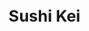 ---
layout: place
title: "Sushi Kei"
permalink: /california/millbrae/sushi-kei.html
stateAbbr: CA
stateName: California
cityName: Millbrae
seo:
  name: "Sushi Kei"
  type: Restaurant
  links: https://407sushikei.wixsite.com/sushikei
description: "Sushi Kei serves delicious sushi in Millbrae, California. Try fresh Japanese dishes for a great dining experience. "
place_id: ChIJwWkODtJ3j4ARuNZROGAoy4Y
photos:
  - name: >-
      places/ChIJwWkODtJ3j4ARuNZROGAoy4Y/photos/AeeoHcJCaJFSNmoaJqxEQ3AHM6Tu75_bxdmJdM2J2vwwP_5PCPfVy_j7ZGsraSKNzn3qk0e8SxwU2fc-h7zGu1mRI1N51UAnPCgaeZOg4oHG_0UXvg8Fw5MkMA6s7wn2i1DVKYXatZ7C3CWa0-flrSGRLkbq9cnyJ2jPTwmdAJAL8RWKITm52KOqD9a1bhMZTL1XqAjPNbGtHmy_EG-FAc6aWTYoanPwCyhH368ay1VmfcULhzOlnnc8pFV4sfToKPmeJrtcLEJrxLrFhSWy4R-GbMESAVy4s4a_Afa2lO5oY3Hheg
    widthPx: 338
    heightPx: 450
    authorAttributions:
      - displayName: Sushi Kei
        uri: https://maps.google.com/maps/contrib/109422195709334606051
        photoUri: >-
          https://lh3.googleusercontent.com/a-/ALV-UjWJB48W57IgpLJATsvmDTp6pY29L-DnDhBPOqmJpSBwGv3JGbc=s100-p-k-no-mo
    flagContentUri: >-
      https://www.google.com/local/imagery/report/?cb_client=maps_api_places.places_api&image_key=!1e10!2sAF1QipP3jqKwmu93NBvu1yTk1qcPxm8M4M2AawNPQlkX&hl=en-US
    googleMapsUri: >-
      https://www.google.com/maps/place//data=!3m4!1e2!3m2!1sAF1QipP3jqKwmu93NBvu1yTk1qcPxm8M4M2AawNPQlkX!2e10!4m2!3m1!1s0x808f77d20e0e69c1:0x86cb28603851d6b8
  - name: >-
      places/ChIJwWkODtJ3j4ARuNZROGAoy4Y/photos/AeeoHcL1VO7DfmLs6Jsmp5Yd_iHH8n8fL8cXrjng7yBSBZ9JCwj1EmDvHcYIIvAeHfwJTFeistf8O7TckslhTZPw7w4uY_kEyfskaE8YEY4e_ReFIGhuT3I31lcf14mftXKEaojUc7xQBYMwgfWJEaxEsoAWGoghGYVvpgjbZ0Ooxc_tF11_BXrD2vAjV9bhXhdfw_q_g3kWAPLM4xmXMXVKfu0DLjcsjzYl7sRNlNEfiF-neXwcpTE7LBYwcXxtsBlJNhqfZZVYp9eUwWG0JF09X4aFCA22CeCtUYhJlMZqaKo1aw
    widthPx: 2048
    heightPx: 2048
    authorAttributions:
      - displayName: Sushi Kei
        uri: https://maps.google.com/maps/contrib/109422195709334606051
        photoUri: >-
          https://lh3.googleusercontent.com/a-/ALV-UjWJB48W57IgpLJATsvmDTp6pY29L-DnDhBPOqmJpSBwGv3JGbc=s100-p-k-no-mo
    flagContentUri: >-
      https://www.google.com/local/imagery/report/?cb_client=maps_api_places.places_api&image_key=!1e10!2sAF1QipN4-uKx4_Sk_9p-M-ucIulSgtMbj7NYoh92tLdi&hl=en-US
    googleMapsUri: >-
      https://www.google.com/maps/place//data=!3m4!1e2!3m2!1sAF1QipN4-uKx4_Sk_9p-M-ucIulSgtMbj7NYoh92tLdi!2e10!4m2!3m1!1s0x808f77d20e0e69c1:0x86cb28603851d6b8
  - name: >-
      places/ChIJwWkODtJ3j4ARuNZROGAoy4Y/photos/AeeoHcLRal2lXvUm6P1vYFjWtIL90m3CMLXLZtNq-WhNW1yHIdyqqM3UzXjsOTx7M7GHtkuQln7ZSGX_aazG1aN5mAWFvhSXoSXwZ6eg4k2ovAEYwlHmNmde4VUfDVXkFfq-KCkTuRe0pnSeQjIR__K3JzuH_de-4hiMZBUYOZnNYCbqi0JMyNytw9dy0d3cOaum2PAzvP1sklc7nzXg4YCGDiA4OsKnIIiZXnciR_Ugfc42nRetZOK5WdcN7ghou44cEH87lGkaxZLSJDHqbI4Uxd9SWog1tjbQLsMcYbkynaRI-AHNmT_rNxzUUDmzYTroTc9byEgK20x2mzcgMJc3akM30_tTlWpMGs_oumJc9Oa1PPHOG0nw7R2qVtRBlcExdxmkG44rb_MLrh3ViYKACd2SNa907CzY8zUKvrH_jxqqxs4
    widthPx: 4080
    heightPx: 3072
    authorAttributions:
      - displayName: Jean-Francois Leduc
        uri: https://maps.google.com/maps/contrib/103419898326778570712
        photoUri: >-
          https://lh3.googleusercontent.com/a-/ALV-UjV_-bGQ9rakNOtucvCTaqqWCoM70nuo_tZriOUckDi0AkRpgmIlRQ=s100-p-k-no-mo
    flagContentUri: >-
      https://www.google.com/local/imagery/report/?cb_client=maps_api_places.places_api&image_key=!1e10!2sCIHM0ogKEICAgICd7OOmiAE&hl=en-US
    googleMapsUri: >-
      https://www.google.com/maps/place//data=!3m4!1e2!3m2!1sCIHM0ogKEICAgICd7OOmiAE!2e10!4m2!3m1!1s0x808f77d20e0e69c1:0x86cb28603851d6b8
  - name: >-
      places/ChIJwWkODtJ3j4ARuNZROGAoy4Y/photos/AeeoHcKlwic364tqgAqQ-W1erjQNviTpL9MpoosN7ffksH0nqv2LLtE9Ux-H6SxTZZvAZ6uWT11Un3Arg9VxKxTsvZ64QN4nGoKfERjgPPaPwaQ0GoS2mp5a8lPCoW03gyDMfDjk5eBWToiCksVPbaeCHdptk7oPDPuY5qsGVOrvEDS5uRfLvO8GCPKdSN99hmtdtGlN0vZw1Bqo9UPM_43Fx3eDY9qI219Eg7RY7X07D5i9vwZbYZeu1C3GPFZxmTG4WS6C6I9fkrJqFmutB7nEMRH7OgmebmwjmTqDvRoEuu-WW5qO_v3S2BtcLY--UcXjIsM4goFyrpyoaxxuWM1ZmlSvtb0WaGbPpG8T5pyBa3hZ3gV24v3xL5464EetkFRkM_AnObqZO9yKQnUminG1O8Ej-p_xqlk8Yhriy4J1qZ5tWQ
    widthPx: 1700
    heightPx: 1299
    authorAttributions:
      - displayName: Medical Unicorn
        uri: https://maps.google.com/maps/contrib/105525529172575628591
        photoUri: >-
          https://lh3.googleusercontent.com/a-/ALV-UjW5V_RaDd93mdpW2ACWtpaeplFGBX3Wr1OJ-hcCNeq4JyZgXtjJNQ=s100-p-k-no-mo
    flagContentUri: >-
      https://www.google.com/local/imagery/report/?cb_client=maps_api_places.places_api&image_key=!1e10!2sCIHM0ogKEICAgIC2kNLsRw&hl=en-US
    googleMapsUri: >-
      https://www.google.com/maps/place//data=!3m4!1e2!3m2!1sCIHM0ogKEICAgIC2kNLsRw!2e10!4m2!3m1!1s0x808f77d20e0e69c1:0x86cb28603851d6b8
  - name: >-
      places/ChIJwWkODtJ3j4ARuNZROGAoy4Y/photos/AeeoHcL4dJfZa-6ZDjLn_nZeC7EzOd_OoAoJRlmNFdzeO4vS8WyZjDe11GC60zLjSOc_CNavnWNgCj0nV3IuM8zA5e8Z9aH1gi1iJ_dPlsiQ-QeS0z7WaZH2zNFby2wPwBzEk0WJtaRrMStGImOAR6Yea_ZPqnV--SkmmgjQNCEKJ5qIyi8oHgrbJC2I-hKVXQpWlDACbVVFmc0LKPtmXXJOmhgvS5vuMFFfPKRnNVMboRIOfaG9azH5zB1-yb625Yq8Z4imLLFNSU3F8VAdGjbIf7ZfVRTzHBh10tckNVmADFBdh3pBOEHZ842feNiI9X5v6xlyO4kZQqDtoD-vhjt9tfLmVJ0Ji77-QSs_JznRbktjMZjF-fReDaiU6SEMWYas6l-EbzrF4Igln--Rrnl1JAaJqEhQKeui6tnyWgP-FNg
    widthPx: 4032
    heightPx: 3024
    authorAttributions:
      - displayName: Bennie Lau
        uri: https://maps.google.com/maps/contrib/116445947055677778202
        photoUri: >-
          https://lh3.googleusercontent.com/a-/ALV-UjUGNNh5GSBNKfMpmbSJ4IeGKtmvNdCY-9kqAeaDbFp1CqXYE3ZK=s100-p-k-no-mo
    flagContentUri: >-
      https://www.google.com/local/imagery/report/?cb_client=maps_api_places.places_api&image_key=!1e10!2sCIHM0ogKEICAgIC684qWAg&hl=en-US
    googleMapsUri: >-
      https://www.google.com/maps/place//data=!3m4!1e2!3m2!1sCIHM0ogKEICAgIC684qWAg!2e10!4m2!3m1!1s0x808f77d20e0e69c1:0x86cb28603851d6b8
  - name: >-
      places/ChIJwWkODtJ3j4ARuNZROGAoy4Y/photos/AeeoHcK57kEUa5Q_Q4jHziyJVziP9RMmcRS5BNs3EuAFnkZwzyG3Yxwh6wkGW68wrVSc8lIKKR7Xjht5qF5I9pMEHE4Hjilhov_K6RYEuNQoPW8uAfEGW4GDtJeRqMFowVH9qwUA22Y5duFMgYDIvo8imXiIbcZ207c8oVXXMn7LP89url3XwXK4vO5fqa49kcFBp4tS3NlnS__oMv_IUHpZ68Lsplwtftzxeuyk16DTJN2wCe53ern_yjbWFgyZriTWNZXf74KgR96FeBL64RkwSyjvcKD5yaothDxzj0HHXGzKiS-Q6alvdIFpZgIuD5-8W6gwIVIaCasCGUVM8weDYu2UL3HoJPxxl9iE9YI5JiZU6wCYSi5PDiG4eCw-JI-KhB2sp_Dkdhrlgk-TjzD5WuJaxa7BmA_ijTIqlthe0YY79eY
    widthPx: 3024
    heightPx: 4032
    authorAttributions:
      - displayName: Nils Hünerfürst
        uri: https://maps.google.com/maps/contrib/108980284740580063383
        photoUri: >-
          https://lh3.googleusercontent.com/a-/ALV-UjWF-GziTREwrnOSEUZhREw7sXnscPb9E0kvVIYN2U9qTJCabDYj=s100-p-k-no-mo
    flagContentUri: >-
      https://www.google.com/local/imagery/report/?cb_client=maps_api_places.places_api&image_key=!1e10!2sCIHM0ogKEICAgMCg7vikjwE&hl=en-US
    googleMapsUri: >-
      https://www.google.com/maps/place//data=!3m4!1e2!3m2!1sCIHM0ogKEICAgMCg7vikjwE!2e10!4m2!3m1!1s0x808f77d20e0e69c1:0x86cb28603851d6b8
  - name: >-
      places/ChIJwWkODtJ3j4ARuNZROGAoy4Y/photos/AeeoHcLK7SRTdWquuhT7Q6yA33ZKwiaD7U0UgBAUp1gUGnfLxoAFww-VOOo9haGyOJ8D7KPkQFtCJUyutd0jvJKam6CP3z3PCKjfSZq4gUOtzTYtWb8FA1bIdCCCFHmU-CbiD57Sy95EefkllYVyb2d_-sjOXoW1alXknRnjHIiL1gfeqF-JrJoh7Qv0mtCBqqMQv8zrngtI46BLoqXyU98JwJKkJ9_ocG70HqN8rQNyIlfMCg3lvHqCfItJEEV0IFeEVzPsYWDRhSjraS39idHlRvw4y4K2fRwTd7v0WgVipx1UDy3gsBgdX1f-ZORMY5IAWpeyP6rgw-knQw7M2RxUOkNmf2Tge8W8xCXe3BlJa-PhZCzhqKAw26BP3_eEfgKUHrTg9Peh-HT1SLUzmoR8vY4dCN_e02e8mRgVLK3mA-KGsBA
    widthPx: 3024
    heightPx: 3024
    authorAttributions:
      - displayName: Derrick C
        uri: https://maps.google.com/maps/contrib/116102549022880374876
        photoUri: >-
          https://lh3.googleusercontent.com/a/ACg8ocLrJ3T1yVLwPCwwUL3fFCMMBe83_Qy9UCM_Bn7oEylpB9PvLqc=s100-p-k-no-mo
    flagContentUri: >-
      https://www.google.com/local/imagery/report/?cb_client=maps_api_places.places_api&image_key=!1e10!2sCIHM0ogKEICAgIDW44_i6AE&hl=en-US
    googleMapsUri: >-
      https://www.google.com/maps/place//data=!3m4!1e2!3m2!1sCIHM0ogKEICAgIDW44_i6AE!2e10!4m2!3m1!1s0x808f77d20e0e69c1:0x86cb28603851d6b8
  - name: >-
      places/ChIJwWkODtJ3j4ARuNZROGAoy4Y/photos/AeeoHcJsCaKZDOOW3U7EqFu90pkcaKd8VsJu6ncrhQvPk6IGzmMsvmqo2fD6K_tfxA3u7UvUADEe-w_2J3LgctC3ngP_Oca3M6E-T1scOD-O02xccM7Bhe6Ex7Oiyk1m0DXIWbNvWqVfy1yCt2coYveqZxVmoslVi7B9dh5IOritlDfN8NRIebhziKix7WBCVft5igz0tKgC4n6PRVcWso4vzb_uIwfYN2HJ3PfpGPiPdczTBrlHHnR7JszyAySE1UYwQQZx-3nzUOjb4CvH6KLCQV3eik112XLJJnBtBIVMAhilCcVjqra5-BcgTskh-UnS4MKjM7i7F8-jnwedNS-SwJg4oM-F3fY9PEczo3DnVy-oPF1ONvEAVWUSj3ZfvKYkKxJdgBbGFmfH15_cRHkYSJ9q5cd8EpQd8Sa3WYZvSwnhZGg
    widthPx: 3024
    heightPx: 3024
    authorAttributions:
      - displayName: Derrick C
        uri: https://maps.google.com/maps/contrib/116102549022880374876
        photoUri: >-
          https://lh3.googleusercontent.com/a/ACg8ocLrJ3T1yVLwPCwwUL3fFCMMBe83_Qy9UCM_Bn7oEylpB9PvLqc=s100-p-k-no-mo
    flagContentUri: >-
      https://www.google.com/local/imagery/report/?cb_client=maps_api_places.places_api&image_key=!1e10!2sCIHM0ogKEICAgIDO8sr70wE&hl=en-US
    googleMapsUri: >-
      https://www.google.com/maps/place//data=!3m4!1e2!3m2!1sCIHM0ogKEICAgIDO8sr70wE!2e10!4m2!3m1!1s0x808f77d20e0e69c1:0x86cb28603851d6b8
  - name: >-
      places/ChIJwWkODtJ3j4ARuNZROGAoy4Y/photos/AeeoHcLUvTToqIqy2v3Tt2FaYvs_WRElGi-rKkM263YojnLmlCimpQDMP9agioeGnRcPvklm_hxUc4Jh6oOhc62Fzvh5xaj5LCl7GL1LfnitFepJnX1KDv-bQBSoDQlcgzswOoqjgOXRPPz4_r7Iy6SwLX5ugPEbmG2YsgvVXi2TmriZ_YIZ8WUvujefnSDOw80zwUAujnN6kjPXWtogTaSLRo7eucDHrEkWDH4Xgp883Vt9FzD-j5UyX8MYiWKa_fun4YRr9ws5dtzxgyOb81fFh7EuDgrAtegFzZ1OeLp9rAsOr6mmKPpbw17iv2rQL6Fsf9mHVaBJ5DD0IsY95oiGp16lhdB89Cb0KMCo46vuE-GYF7z3RkDi8Vkcv4gqlY7AC0Rdc8l8OtjorFp0bFgC9NOYI-CYDgWK05tg9dA7ET3pTd4p
    widthPx: 3024
    heightPx: 3024
    authorAttributions:
      - displayName: Derrick C
        uri: https://maps.google.com/maps/contrib/116102549022880374876
        photoUri: >-
          https://lh3.googleusercontent.com/a/ACg8ocLrJ3T1yVLwPCwwUL3fFCMMBe83_Qy9UCM_Bn7oEylpB9PvLqc=s100-p-k-no-mo
    flagContentUri: >-
      https://www.google.com/local/imagery/report/?cb_client=maps_api_places.places_api&image_key=!1e10!2sCIHM0ogKEICAgIDW44-KywE&hl=en-US
    googleMapsUri: >-
      https://www.google.com/maps/place//data=!3m4!1e2!3m2!1sCIHM0ogKEICAgIDW44-KywE!2e10!4m2!3m1!1s0x808f77d20e0e69c1:0x86cb28603851d6b8
  - name: >-
      places/ChIJwWkODtJ3j4ARuNZROGAoy4Y/photos/AeeoHcKy_3yQZsuFmr7KDYBn0v2pM8xyFHfZ9nI7yrjpNSzQrPP_AMrfBl1Yq7jCJVUESPBWa5zeDYfUdflxdTP--mAiLSSvJMWJmDRLlrzVVftVkj2RnVmKRk43G1Tz9qVfYjL0qg2awiJrZ-ej5vKLtTsKuBo3pwUrq9de5OLI_UQ9_yTA11HmHWxJPuCZXWl8Y0Ci11RUwC8glR6OSTN8yiI86VkrDU50hEtCMmTPE8Vq_8aGORK4MFnti0DeaZSugVF6JPm-yRDhpS9A8wQq6rSpTQMtvJs0wIT1EBu9Fl11rQVcwkVbf5Ukr3y6itxQ1i8LwC9oyycbalCR7wkNlGwByc4g59OdiCTP__yck25gblSKU6_clMck0FZXzOx2nSJ9fVL4SzwWn1CK74PqRJeDD3d9op4aeJ_UBFTXWpC8lnQB
    widthPx: 4032
    heightPx: 3024
    authorAttributions:
      - displayName: Jelly2 Tasty
        uri: https://maps.google.com/maps/contrib/106762405030368580863
        photoUri: >-
          https://lh3.googleusercontent.com/a/ACg8ocLCSUMmo2CW8g35SjS7qOtVjFj3QUPVc9dIKDqmylAcYOFvvw=s100-p-k-no-mo
    flagContentUri: >-
      https://www.google.com/local/imagery/report/?cb_client=maps_api_places.places_api&image_key=!1e10!2sCIHM0ogKEICAgICp_bfKmgE&hl=en-US
    googleMapsUri: >-
      https://www.google.com/maps/place//data=!3m4!1e2!3m2!1sCIHM0ogKEICAgICp_bfKmgE!2e10!4m2!3m1!1s0x808f77d20e0e69c1:0x86cb28603851d6b8
address: 407 Broadway, Millbrae, CA 94030, USA
street: 407 Broadway
city: Millbrae
state: CA
zip: '94030'
country: USA
neighborhood: null
latitude: '37.601592'
longitude: '-122.392998'
accessibility_options:
  wheelchairAccessibleParking: true
  wheelchairAccessibleEntrance: true
  wheelchairAccessibleRestroom: true
  wheelchairAccessibleSeating: true
business_status: OPERATIONAL
name: Sushi Kei
google_maps_links:
  directionsUri: >-
    https://www.google.com/maps/dir//''/data=!4m7!4m6!1m1!4e2!1m2!1m1!1s0x808f77d20e0e69c1:0x86cb28603851d6b8!3e0
  placeUri: https://maps.google.com/?cid=9712901415081465528
  writeAReviewUri: >-
    https://www.google.com/maps/place//data=!4m3!3m2!1s0x808f77d20e0e69c1:0x86cb28603851d6b8!12e1
  reviewsUri: >-
    https://www.google.com/maps/place//data=!4m4!3m3!1s0x808f77d20e0e69c1:0x86cb28603851d6b8!9m1!1b1
  photosUri: >-
    https://www.google.com/maps/place//data=!4m3!3m2!1s0x808f77d20e0e69c1:0x86cb28603851d6b8!10e5
primary_type: Japanese Restaurant
opening_hours:
  regular:
    - 'Monday: Closed'
    - 'Tuesday: 12:00 – 2:30 PM, 4:30 – 8:30 PM'
    - 'Wednesday: 12:00 – 2:30 PM, 4:30 – 8:30 PM'
    - 'Thursday: 12:00 – 2:30 PM, 4:30 – 8:30 PM'
    - 'Friday: 12:00 – 2:30 PM, 4:30 – 8:30 PM'
    - 'Saturday: 4:30 – 8:30 PM'
    - 'Sunday: Closed'
  current:
    - 'Monday: Closed'
    - 'Tuesday: 12:00 – 2:30 PM, 4:30 – 8:30 PM'
    - 'Wednesday: 12:00 – 2:30 PM, 4:30 – 8:30 PM'
    - 'Thursday: 12:00 – 2:30 PM, 4:30 – 8:30 PM'
    - 'Friday: 12:00 – 2:30 PM, 4:30 – 8:30 PM'
    - 'Saturday: 4:30 – 8:30 PM'
    - 'Sunday: Closed'
secondary_opening_hours:
  regular:
    weekdayDescriptions: null
    type: null
  current:
    weekdayDescriptions: null
    type: null
phone: (650) 692-0100
price_level: PRICE_LEVEL_MODERATE
price_range: $30 &ndash; $50
rating: '4.2'
rating_count: 0
website: https://407sushikei.wixsite.com/sushikei
reviews: null
parking_options: null
payment_options: null
allow_dogs: null
curbside_pickup: null
delivery: null
dine_in: null
good_for_children: null
good_for_groups: null
good_for_sports: null
live_music: null
menu_for_children: null
outdoor_seating: null
reservable: null
restroom: null
serves_beer: null
serves_breakfast: null
serves_brunch: null
serves_cocktails: null
serves_coffee: null
serves_dinner: null
serves_dessert: null
serves_lunch: null
serves_vegetarian_food: null
serves_wine: null
takeout: null
update_category: essentials
summary: null

---